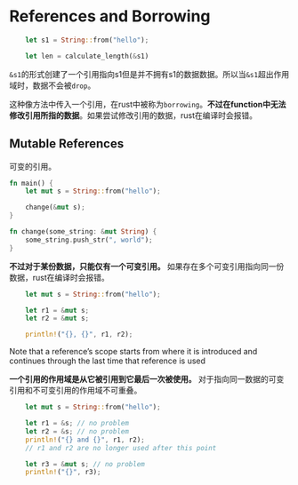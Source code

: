 # References and Borrowing

```rust
    let s1 = String::from("hello");

    let len = calculate_length(&s1)
```

`&s1`的形式创建了一个引用指向s1但是并不拥有s1的数据数据。所以当`&s1`超出作用域时，数据不会被`drop`。

这种像方法中传入一个引用，在rust中被称为`borrowing`。__不过在function中无法修改引用所指的数据__。如果尝试修改引用的数据，rust在编译时会报错。

## Mutable References

可变的引用。

```rust
fn main() {
    let mut s = String::from("hello");

    change(&mut s);
}

fn change(some_string: &mut String) {
    some_string.push_str(", world");
}
```

__不过对于某份数据，只能仅有一个可变引用。__ 如果存在多个可变引用指向同一份数据，rust在编译时会报错。

```rust
    let mut s = String::from("hello");

    let r1 = &mut s;
    let r2 = &mut s;

    println!("{}, {}", r1, r2);
```

Note that a reference’s scope starts from where it is introduced and continues through the last time that reference is used

__一个引用的作用域是从它被引用到它最后一次被使用。__ 对于指向同一数据的可变引用和不可变引用的作用域不可重叠。

```rust
    let mut s = String::from("hello");

    let r1 = &s; // no problem
    let r2 = &s; // no problem
    println!("{} and {}", r1, r2);
    // r1 and r2 are no longer used after this point

    let r3 = &mut s; // no problem
    println!("{}", r3);
```


